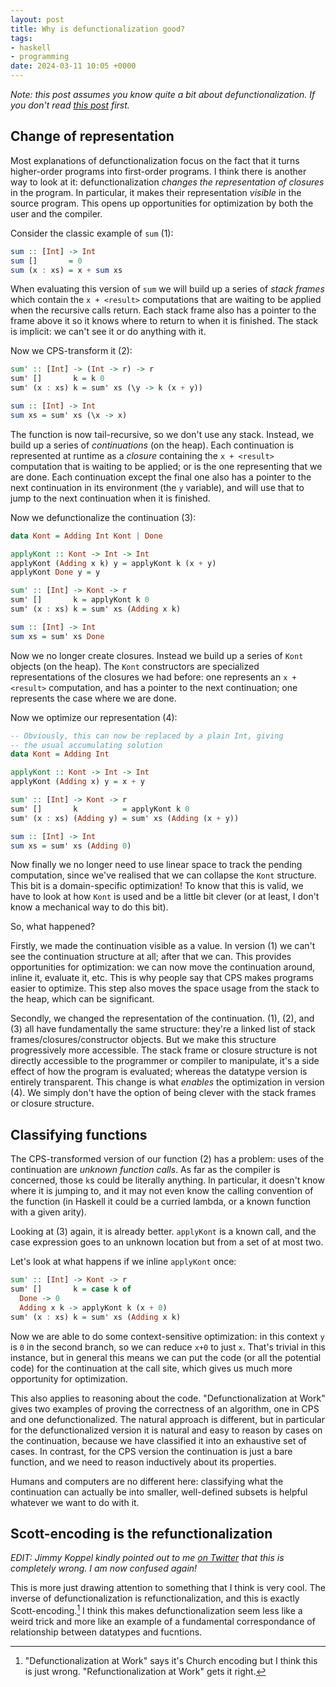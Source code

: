 ```yaml
---
layout: post
title: Why is defunctionalization good?
tags:
- haskell
- programming
date: 2024-03-11 10:05 +0000
---
```

_Note: this post assumes you know quite a bit about defunctionalization. If you don't read [this post](https://www.pathsensitive.com/2019/07/the-best-refactoring-youve-never-heard.html) first._

<!-- more -->

## Change of representation

Most explanations of defunctionalization focus on the fact that it turns higher-order programs into first-order programs.
I think there is another way to look at it: defunctionalization _changes the representation of closures_ in the program.
In particular, it makes their representation _visible_ in the source program. 
This opens up opportunities for optimization by both the user and the compiler.

Consider the classic example of `sum` (1):

```haskell
sum :: [Int] -> Int
sum []       = 0
sum (x : xs) = x + sum xs
```

When evaluating this version of `sum` we will build up a series of _stack frames_ which contain the `x + <result>` computations that are waiting to be applied when the recursive calls return.
Each stack frame also has a pointer to the frame above it so it knows where to return to when it is finished.
The stack is implicit: we can't see it or do anything with it.

Now we CPS-transform it (2):

```haskell
sum' :: [Int] -> (Int -> r) -> r
sum' []       k = k 0
sum' (x : xs) k = sum' xs (\y -> k (x + y))

sum :: [Int] -> Int
sum xs = sum' xs (\x -> x)
```

The function is now tail-recursive, so we don't use any stack.
Instead, we build up a series of _continuations_ (on the heap).
Each continuation is represented at runtime as a _closure_ containing the `x + <result>` computation that is waiting to be applied; or is the one representing that we are done.
Each continuation except the final one also has a pointer to the next continuation in its environment (the `y` variable), and will use that to jump to the next continuation when it is finished.

Now we defunctionalize the continuation (3):

```haskell
data Kont = Adding Int Kont | Done

applyKont :: Kont -> Int -> Int
applyKont (Adding x k) y = applyKont k (x + y)
applyKont Done y = y

sum' :: [Int] -> Kont -> r
sum' []       k = applyKont k 0
sum' (x : xs) k = sum' xs (Adding x k)

sum :: [Int] -> Int
sum xs = sum' xs Done
```

Now we no longer create closures.
Instead we build up a series of `Kont` objects (on the heap).
The `Kont` constructors are specialized representations of the closures we had before: one represents an `x + <result>` computation, and has a pointer to the next continuation; one represents the case where we are done.

Now we optimize our representation (4):

```haskell
-- Obviously, this can now be replaced by a plain Int, giving
-- the usual accumulating solution
data Kont = Adding Int 

applyKont :: Kont -> Int -> Int
applyKont (Adding x) y = x + y

sum' :: [Int] -> Kont -> r
sum' []       k          = applyKont k 0
sum' (x : xs) (Adding y) = sum' xs (Adding (x + y))

sum :: [Int] -> Int
sum xs = sum' xs (Adding 0)
```

Now finally we no longer need to use linear space to track the pending computation, since we've realised that we can collapse the `Kont` structure.
This bit is a domain-specific optimization! 
To know that this is valid, we have to look at how `Kont` is used and be a little bit clever (or at least, I don't know a mechanical way to do this bit).

So, what happened?

Firstly, we made the continuation visible as a value. 
In version (1) we can't see the continuation structure at all; after that we can. 
This provides opportunities for optimization: we can now move the continuation around, inline it, evaluate it, etc.
This is why people say that CPS makes programs easier to optimize.
This step also moves the space usage from the stack to the heap, which can be significant.

Secondly, we changed the representation of the continuation.
(1), (2), and (3) all have fundamentally the same structure: they're a linked list of stack frames/closures/constructor objects.
But we make this structure progressively more accessible. 
The stack frame or closure structure is not directly accessible to the programmer or compiler to manipulate, it's a side effect of how the program is evaluated; whereas the datatype version is entirely transparent.
This change is what _enables_ the optimization in version (4).
We simply don't have the option of being clever with the stack frames or closure structure.

## Classifying functions

The CPS-transformed version of our function (2) has a problem: uses of the continuation are _unknown function calls_.
As far as the compiler is concerned, those `k`s could be literally anything.
In particular, it doesn't know where it is jumping to, and it may not even know the calling convention of the function (in Haskell it could be a curried lambda, or a known function with a given arity).

Looking at (3) again, it is already better.
`applyKont` is a known call, and the case expression goes to an unknown location but from a set of at most two.

Let's look at what happens if we inline `applyKont` once:

```haskell
sum' :: [Int] -> Kont -> r
sum' []       k = case k of 
  Done -> 0
  Adding x k -> applyKont k (x + 0)
sum' (x : xs) k = sum' xs (Adding x k)
```

Now we are able to do some context-sensitive optimization: in this context `y` is `0` in the second branch, so we can reduce `x+0` to just `x`.
That's trivial in this instance, but in general this means we can put the code (or all the potential code) for the continuation at the call site, which gives us much more opportunity for optimization.

This also applies to reasoning about the code.
"Defunctionalization at Work" gives two examples of proving the correctness of an algorithm, one in CPS and one defunctionalized.
The natural approach is different, but in particular for the defunctionalized version it is natural and easy to reason by cases on the continuation, because we have classified it into an exhaustive set of cases.
In contrast, for the CPS version the continuation is just a bare function, and we need to reason inductively about its properties.

Humans and computers are no different here: classifying what the continuation can actually be into smaller, well-defined subsets is helpful whatever we want to do with it.

## Scott-encoding is the refunctionalization

_EDIT: Jimmy Koppel kindly pointed out to me [on Twitter](https://x.com/jimmykoppel/status/1767638628069711931?s=20) that this is completely wrong. I am now confused again!_

This is more just drawing attention to something that I think is very cool.
The inverse of defunctionalization is refunctionalization, and this is exactly Scott-encoding.[^def-at-work]
I think this makes defunctionalization seem less like a weird trick and more like an example of a fundamental correspondance of relationship between datatypes and fucntions.

[^def-at-work]: "Defunctionalization at Work" says it's Church encoding but I think this is just wrong. "Refunctionalization at Work" gets it right.
